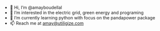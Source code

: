 - 👋 Hi, I’m @amayboudellal
- 👀 I’m interested in the electric grid, green energy and programing
- 🌱 I’m currently learning python with focus on the pandapower package
- 📫 Reach me at amay@utiligize.com
